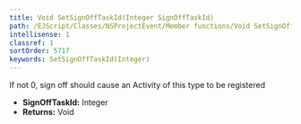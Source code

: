 ```yaml
---
title: Void SetSignOffTaskId(Integer SignOffTaskId)
path: /EJScript/Classes/NSProjectEvent/Member functions/Void SetSignOffTaskId(Integer p_0)
intellisense: 1
classref: 1
sortOrder: 5717
keywords: SetSignOffTaskId(Integer)
---
```



If not 0, sign off should cause an Activity of this type to be registered



* **SignOffTaskId:** Integer
* **Returns:** Void


